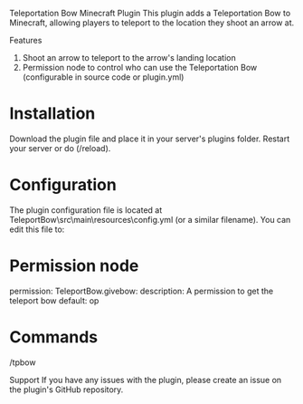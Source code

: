 Teleportation Bow Minecraft Plugin
This plugin adds a Teleportation Bow to Minecraft, allowing players to teleport to the location they shoot an arrow at.

Features
1) Shoot an arrow to teleport to the arrow's landing location
2) Permission node to control who can use the Teleportation Bow (configurable in source code or plugin.yml)

# Installation
Download the plugin file and place it in your server's plugins folder.
Restart your server or do (/reload).

# Configuration
The plugin configuration file is located at TeleportBow\src\main\resources\config.yml (or a similar filename). You can edit this file to:

# Permission node
permission: 
  TeleportBow.givebow:
    description: A permission to get the teleport bow
    default: op

# Commands
  /tpbow

Support
If you have any issues with the plugin, please create an issue on the plugin's GitHub repository.
